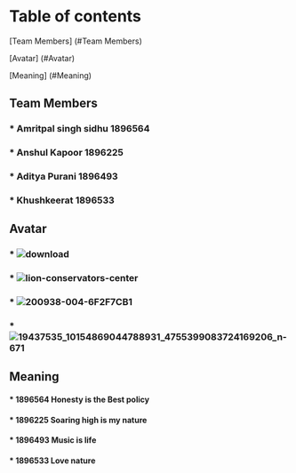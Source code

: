 # Table of contents
[Team Members] (#Team Members)
  
  [Avatar] (#Avatar)
  
[Meaning] (#Meaning)
  
## Team Members
   ### * Amritpal singh sidhu  1896564
   ### * Anshul Kapoor    1896225 
   ###  * Aditya Purani     1896493
   ### * Khushkeerat       1896533
   
  ## Avatar
### * ![download](https://user-images.githubusercontent.com/49278124/56368115-c77f3e00-61c4-11e9-8a0f-54542563ee6d.jpg)

### * ![lion-conservators-center](https://user-images.githubusercontent.com/49278124/56368290-1fb64000-61c5-11e9-9389-b661519f772d.jpg)

### * ![200938-004-6F2F7CB1](https://user-images.githubusercontent.com/49278124/56368341-365c9700-61c5-11e9-8236-b9149a293e7b.jpg)

### * ![19437535_10154869044788931_4755399083724169206_n-671](https://user-images.githubusercontent.com/49278124/56368427-67d56280-61c5-11e9-8b30-cfe2241a15d3.jpg)

## Meaning
 #### * 1896564 Honesty is the Best policy
 #### * 1896225 Soaring high is my nature
 #### * 1896493 Music is life
 #### * 1896533 Love nature
 
